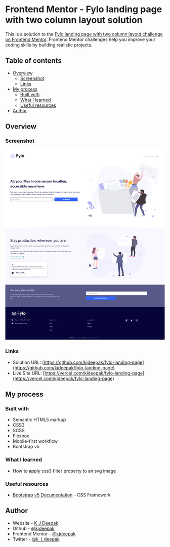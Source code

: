 # Frontend Mentor - Fylo landing page with two column layout solution

This is a solution to the [Fylo landing page with two column layout challenge on Frontend Mentor](https://www.frontendmentor.io/challenges/fylo-landing-page-with-two-column-layout-5ca5ef041e82137ec91a50f5). Frontend Mentor challenges help you improve your coding skills by building realistic projects.

## Table of contents

- [Overview](#overview)
  - [Screenshot](#screenshot)
  - [Links](#links)
- [My process](#my-process)
  - [Built with](#built-with)
  - [What I learned](#what-i-learned)
  - [Useful resources](#useful-resources)
- [Author](#author)

## Overview

### Screenshot

![](./screenshot.png)

### Links

- Solution URL: [https://github.com/kjdeepak/fylo-landing-page](https://github.com/kjdeepak/fylo-landing-page)
- Live Site URL: [https://vercel.com/kjdeepak/fylo-landing-page](https://vercel.com/kjdeepak/fylo-landing-page)

## My process

### Built with

- Semantic HTML5 markup
- CSS3
- SCSS
- Flexbox
- Mobile-first workflow
- Bootstrap v5

### What I learned

- How to apply css3 filter property to an svg image

### Useful resources

- [Bootstrap v5 Documentation](https://getbootstrap.com/docs/5.1/getting-started/introduction/) - CSS Framework

## Author

- Website - [K J Deepak](https://kjdeepak.com/)
- Github - [@kjdeepak](https://github.com/kjdeepak)
- Frontend Mentor - [@kjdeepak](https://www.frontendmentor.io/profile/kjdeepak)
- Twitter - [@k_j_deepak](https://www.twitter.com/k_j_deepak)